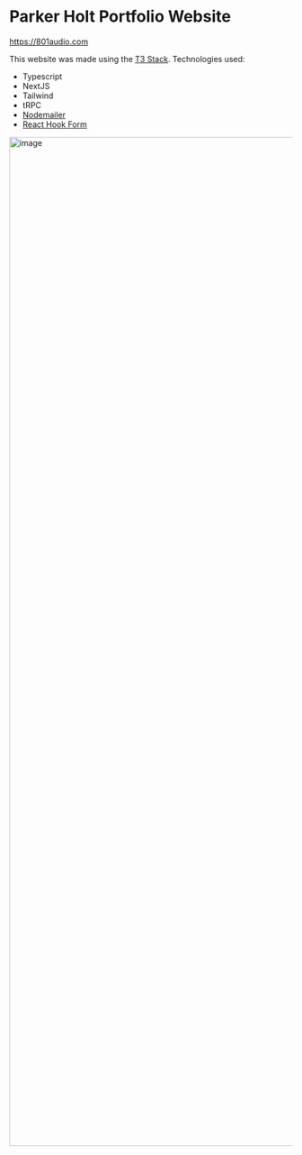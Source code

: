 # Parker Holt Portfolio Website

https://801audio.com

This website was made using the [T3 Stack](https://create.t3.gg/). Technologies used:
- Typescript
- NextJS
- Tailwind
- tRPC
- [Nodemailer](https://nodemailer.com/)
- [React Hook Form](https://react-hook-form.com/)

<img width="1792" alt="image" src="https://user-images.githubusercontent.com/66661368/231829832-10a504e5-76d3-4c08-a2f8-5565b112b533.png">
